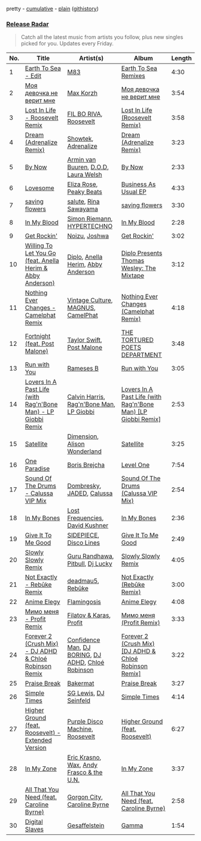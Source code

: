 pretty - [cumulative](/playlists/cumulative/Release%20Radar.md) - [plain](/playlists/plain/37i9dQZEVXbsudmxBFKW7G) ([githistory](https://github.githistory.xyz/vitokorn/spotify-playlist-archive/blob/master/playlists/plain/37i9dQZEVXbsudmxBFKW7G))
### [Release Radar](https://open.spotify.com/playlist/37i9dQZEVXbsudmxBFKW7G)

> Catch all the latest music from artists you follow, plus new singles picked for you. Updates every Friday.

| No. | Title | Artist(s) | Album | Length |
|---|---|---|---|---|
| 1 | [Earth To Sea - Edit](https://open.spotify.com/track/4Tns3UgIMqGoqqpJS217Uf) | [M83](https://open.spotify.com/artist/63MQldklfxkjYDoUE4Tppz) | [Earth To Sea Remixes](https://open.spotify.com/album/30TBTtRSd2SqTdwG24J0pk) | 4:30 |
| 2 | [Моя девочка не верит мне](https://open.spotify.com/track/24loT1nK0uDc6wQ1Fjrng1) | [Max Korzh](https://open.spotify.com/artist/5meD8C7oGK5yUEY2T7ZZ7W) | [Моя девочка не верит мне](https://open.spotify.com/album/3zA2K6nbV497Q337GDohnp) | 3:54 |
| 3 | [Lost In Life - Roosevelt Remix](https://open.spotify.com/track/3f4baxfV0dQPAiXXOCqM9O) | [FIL BO RIVA](https://open.spotify.com/artist/3JE0uoggWwwYG6rSSJk0HN), [Roosevelt](https://open.spotify.com/artist/4AQrqVz6BYwy29iMxcGtx7) | [Lost In Life (Roosevelt Remix)](https://open.spotify.com/album/2GwF8p9eQQDFNnApTsPwrB) | 3:58 |
| 4 | [Dream (Adrenalize Remix)](https://open.spotify.com/track/0JwGnnL56XImqvqfNuRvJV) | [Showtek](https://open.spotify.com/artist/3gk0OYeLFWYupGFRHqLSR7), [Adrenalize](https://open.spotify.com/artist/6GebWeCCtey5pbQepRYD6c) | [Dream (Adrenalize Remix)](https://open.spotify.com/album/0f10jw8TGbVeg4qRHQTvyG) | 3:23 |
| 5 | [By Now](https://open.spotify.com/track/0OxLol8qf9zsrXSs1IqyMu) | [Armin van Buuren](https://open.spotify.com/artist/0SfsnGyD8FpIN4U4WCkBZ5), [D.O.D](https://open.spotify.com/artist/0Cs47vvRsPgEfliBU9KDiB), [Laura Welsh](https://open.spotify.com/artist/2QGdI8fUEuoVPJ4xuC5NDe) | [By Now](https://open.spotify.com/album/5ayaI14vSPFDIUK23VwzRX) | 2:33 |
| 6 | [Lovesome](https://open.spotify.com/track/6563duTX83eTMkc2AGETfE) | [Eliza Rose](https://open.spotify.com/artist/4XC335ouK6pXyq4QiIb8bP), [Peaky Beats](https://open.spotify.com/artist/1QEUzOmKdCmakEgcatckZd) | [Business As Usual EP](https://open.spotify.com/album/30URyJrwzIsoabTOMRncJw) | 4:33 |
| 7 | [saving flowers](https://open.spotify.com/track/4ZZO8buYpKMS7gR9koYhD9) | [salute](https://open.spotify.com/artist/1np8xozf7ATJZDi9JX8Dx5), [Rina Sawayama](https://open.spotify.com/artist/2KEqzdPS7M5YwGmiuPTdr5) | [saving flowers](https://open.spotify.com/album/2zPC36yrmSWqm2cgKb35yd) | 3:30 |
| 8 | [In My Blood](https://open.spotify.com/track/1uL6O5tmWgB9kdigJ6Ihdg) | [Simon Riemann](https://open.spotify.com/artist/0xhLKN9wlfEhYE1QJu7SMJ), [HYPERTECHNO](https://open.spotify.com/artist/4YYOTpMoikKdYWWuTWjbqo) | [In My Blood](https://open.spotify.com/album/352Sj00uZvzf1nMyTuw4H9) | 2:28 |
| 9 | [Get Rockin'](https://open.spotify.com/track/6FTus3GBuyRW10VbwgtUp7) | [Noizu](https://open.spotify.com/artist/3VRyybsQu0MDG0F2LBxnv7), [Joshwa](https://open.spotify.com/artist/1PzAgFVk9v8cxn9flrqrv5) | [Get Rockin'](https://open.spotify.com/album/2qKqssflCtHWY8jw63Qey6) | 3:02 |
| 10 | [Willing To Let You Go (feat. Anella Herim & Abby Anderson)](https://open.spotify.com/track/1ZZaOAx86pHrZR7Kb0RbKM) | [Diplo](https://open.spotify.com/artist/5fMUXHkw8R8eOP2RNVYEZX), [Anella Herim](https://open.spotify.com/artist/0aRXmCsqGxwpaBqY7WQOsN), [Abby Anderson](https://open.spotify.com/artist/0WicR9iYAPd0Bi7i3bz9MB) | [Diplo Presents Thomas Wesley: The Mixtape](https://open.spotify.com/album/2YEVAviqPGlcnc2ruyXcPE) | 3:12 |
| 11 | [Nothing Ever Changes - Camelphat Remix](https://open.spotify.com/track/2g0mTSsQCz7C36ee5Varka) | [Vintage Culture](https://open.spotify.com/artist/28uJnu5EsrGml2tBd7y8ts), [MAGNUS](https://open.spotify.com/artist/4pOglqMAavrWFo20ORRx5w), [CamelPhat](https://open.spotify.com/artist/240wlM8vDrf6S4zCyzGj2W) | [Nothing Ever Changes (Camelphat Remix)](https://open.spotify.com/album/0SkcnpoGxDAbhHcj9LA0tk) | 4:18 |
| 12 | [Fortnight (feat. Post Malone)](https://open.spotify.com/track/2OzhQlSqBEmt7hmkYxfT6m) | [Taylor Swift](https://open.spotify.com/artist/06HL4z0CvFAxyc27GXpf02), [Post Malone](https://open.spotify.com/artist/246dkjvS1zLTtiykXe5h60) | [THE TORTURED POETS DEPARTMENT](https://open.spotify.com/album/1Mo4aZ8pdj6L1jx8zSwJnt) | 3:48 |
| 13 | [Run with You](https://open.spotify.com/track/41HbnnffBq9GgIyOcsa9Hr) | [Rameses B](https://open.spotify.com/artist/06EfEcjc0vdvI6VNL0soIO) | [Run with You](https://open.spotify.com/album/5iRC46jSItt9RRfQNgiADS) | 3:05 |
| 14 | [Lovers In A Past Life (with Rag'n'Bone Man) - LP Giobbi Remix](https://open.spotify.com/track/52yvH039KJk9IerF0NTYWm) | [Calvin Harris](https://open.spotify.com/artist/7CajNmpbOovFoOoasH2HaY), [Rag'n'Bone Man](https://open.spotify.com/artist/4f9iBmdUOhQWeP7dcAn1pf), [LP Giobbi](https://open.spotify.com/artist/3oKnyRhYWzNsTiss5n4Z1J) | [Lovers In A Past Life (with Rag'n'Bone Man) [LP Giobbi Remix]](https://open.spotify.com/album/6LnXGn4Jb2lSb819kklrgn) | 2:53 |
| 15 | [Satellite](https://open.spotify.com/track/3tHCG0ISOA0pXscIdNrJml) | [Dimension](https://open.spotify.com/artist/1QMgre3BHX161ZHtWMUu6S), [Alison Wonderland](https://open.spotify.com/artist/11gWrKZMBsGQWmobv3oNfW) | [Satellite](https://open.spotify.com/album/07VhUtgyRdGGmMeo5lN5CW) | 3:25 |
| 16 | [One Paradise](https://open.spotify.com/track/1DvPVTjmYKddlTGqc41587) | [Boris Brejcha](https://open.spotify.com/artist/6caPJFLv1wesmM7gwK1ACy) | [Level One](https://open.spotify.com/album/2kGoaq6HWC2eMDujX5Ave6) | 7:54 |
| 17 | [Sound Of The Drums - Calussa VIP Mix](https://open.spotify.com/track/1b8SCvxOPUyn9rAvNtIpS4) | [Dombresky](https://open.spotify.com/artist/2GVtgxcx7jg5xVCZsIHSGN), [JADED](https://open.spotify.com/artist/6tCJN1fQNdFCEaOa8Da9Wf), [Calussa](https://open.spotify.com/artist/0BlAuudg3BELkqP2nONKSW) | [Sound Of The Drums (Calussa VIP Mix)](https://open.spotify.com/album/6jr1ZGsmfRlPmlLUOgwB5C) | 2:54 |
| 18 | [In My Bones](https://open.spotify.com/track/1dcK8O2qEq7E34o4ImQEco) | [Lost Frequencies](https://open.spotify.com/artist/7f5Zgnp2spUuuzKplmRkt7), [David Kushner](https://open.spotify.com/artist/33NVpKoXjItPwUJTMZIOiY) | [In My Bones](https://open.spotify.com/album/1KIJzQIjSlJaSQZ9qLf1kB) | 2:36 |
| 19 | [Give It To Me Good](https://open.spotify.com/track/11FsUxXUbxzr5mNqwioFFK) | [SIDEPIECE](https://open.spotify.com/artist/5czbzNZZfWpyFgZyfT3Mkk), [Disco Lines](https://open.spotify.com/artist/5Kmr0b3ip8g9P2i0dLTC3Z) | [Give It To Me Good](https://open.spotify.com/album/1TP8dirEaMbBuw0JgL40GT) | 2:49 |
| 20 | [Slowly Slowly Remix](https://open.spotify.com/track/4FUc2cg8aBasoMspxC14Qm) | [Guru Randhawa](https://open.spotify.com/artist/5rQoBDKFnd1n6BkdbgVaRL), [Pitbull](https://open.spotify.com/artist/0TnOYISbd1XYRBk9myaseg), [Dj Lucky](https://open.spotify.com/artist/4XCE9q0114mjNhnDNcUYp4) | [Slowly Slowly Remix](https://open.spotify.com/album/0N2iHK04XxBQZ1GEir5Rh0) | 4:05 |
| 21 | [Not Exactly - Rebūke Remix](https://open.spotify.com/track/0toCiiWUNHiWsfbshXY0TC) | [deadmau5](https://open.spotify.com/artist/2CIMQHirSU0MQqyYHq0eOx), [Rebūke](https://open.spotify.com/artist/113reBz1jA6rVxbXl55mlj) | [Not Exactly (Rebūke Remix)](https://open.spotify.com/album/3tuUxwV6i6hXlluIhz0ZCI) | 3:00 |
| 22 | [Anime Elegy](https://open.spotify.com/track/2C6DeQnc76EghAhhn4LIlB) | [Flamingosis](https://open.spotify.com/artist/75cW8FFekyCjj0mfZM1Gfb) | [Anime Elegy](https://open.spotify.com/album/2Iu9U2r3JcCybjc56OGs4f) | 4:08 |
| 23 | [Мимо меня - Profit Remix](https://open.spotify.com/track/3JUCeIqlitPjtecc3HixAP) | [Filatov & Karas](https://open.spotify.com/artist/5NW2uPFatEKjZQ5gpWD8HO), [Profit](https://open.spotify.com/artist/4vP1Z4xmasSlUQ0iSJtmUH) | [Мимо меня (Profit Remix)](https://open.spotify.com/album/13FhRtfd5LMfXawKbnjloR) | 3:33 |
| 24 | [Forever 2 (Crush Mix) - DJ ADHD & Chloé Robinson Remix](https://open.spotify.com/track/0eIipAMZZspSHnVJIAOZ0O) | [Confidence Man](https://open.spotify.com/artist/0RwXnFrEoI8tltFvYpJgP6), [DJ BORING](https://open.spotify.com/artist/3MkIU5jhXTMK9pYQTRVI6p), [DJ ADHD](https://open.spotify.com/artist/7hOtK8fa4BkYO3CvLMpZCo), [Chloé Robinson](https://open.spotify.com/artist/0Qpm94Bbsi44jMAXg0cI66) | [Forever 2 (Crush Mix) [DJ ADHD & Chloé Robinson Remix]](https://open.spotify.com/album/7JFs8Lf4hGYsdWbxxCtnua) | 3:22 |
| 25 | [Praise Break](https://open.spotify.com/track/2bGaYqwsyiy0tq8ZqHel7M) | [Bakermat](https://open.spotify.com/artist/3MyFDtqB80WZvbtCZRsekM) | [Praise Break](https://open.spotify.com/album/1vPsTpxHJSTZnidXFr70he) | 3:27 |
| 26 | [Simple Times](https://open.spotify.com/track/29ePEJHqeyGamy2UqDIHtY) | [SG Lewis](https://open.spotify.com/artist/0GG2cWaonE4JPrjcCCQ1EG), [DJ Seinfeld](https://open.spotify.com/artist/37YzpfBeFju8QRZ3g0Ha1Q) | [Simple Times](https://open.spotify.com/album/5keWYf9jGTOgS4AjKYgq13) | 4:14 |
| 27 | [Higher Ground (feat. Roosevelt) - Extended Version](https://open.spotify.com/track/5S3W2U0NyQ2cA17RkCJ6lI) | [Purple Disco Machine](https://open.spotify.com/artist/2WBJQGf1bT1kxuoqziH5g4), [Roosevelt](https://open.spotify.com/artist/4AQrqVz6BYwy29iMxcGtx7) | [Higher Ground (feat. Roosevelt)](https://open.spotify.com/album/4z3arqhy2czeDTqLlWeiIj) | 6:27 |
| 28 | [In My Zone](https://open.spotify.com/track/0ZP3MWJRL1SAjSXVeAsBLz) | [Eric Krasno](https://open.spotify.com/artist/6tQIsqw6DrDfdoPwOrOD6k), [Wax](https://open.spotify.com/artist/36kzCQhGfJzrLuZzrHweNV), [Andy Frasco & the U.N.](https://open.spotify.com/artist/4scyTeRfyqCWVATfPP7SGu) | [In My Zone](https://open.spotify.com/album/19DYYVafnY0fCI9w6CXEGK) | 3:37 |
| 29 | [All That You Need (feat. Caroline Byrne)](https://open.spotify.com/track/5Bux5dq6CHM7pJLlrx8R3f) | [Gorgon City](https://open.spotify.com/artist/4VNQWV2y1E97Eqo2D5UTjx), [Caroline Byrne](https://open.spotify.com/artist/2tVd9Bpt5Li9UsmKwhJ1nG) | [All That You Need (feat. Caroline Byrne)](https://open.spotify.com/album/7jrTX2qU8wtMghbkLSpezV) | 2:58 |
| 30 | [Digital Slaves](https://open.spotify.com/track/2vMXEYcrqv5HAoBy83UQkT) | [Gesaffelstein](https://open.spotify.com/artist/3hteYQFiMFbJY7wS0xDymP) | [Gamma](https://open.spotify.com/album/5XinwAQBhLsp1NrFjfqzLO) | 1:54 |
